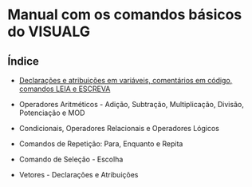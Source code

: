 # Manual com os comandos básicos do VISUALG

## Índice

* [Declarações e atribuições em variáveis, comentários em código, comandos LEIA e ESCREVA](https://github.com/FilosoDev/Mini_manual_VISUALG/blob/master/aula01/)

* Operadores Aritméticos - Adição, Subtração, Multiplicação, Divisão, Potenciação e MOD

* Condicionais, Operadores Relacionais e Operadores Lógicos

* Comandos de Repetição: Para, Enquanto e Repita

* Comando de Seleção - Escolha

* Vetores - Declarações e Atribuições
